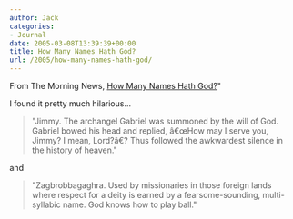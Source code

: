 ```yaml
---
author: Jack
categories:
- Journal
date: 2005-03-08T13:39:39+00:00
title: How Many Names Hath God?
url: /2005/how-many-names-hath-god/
---
```


From The Morning News, [How Many Names Hath God?][1]"

I found it pretty much hilarious&#8230;

> 
> 
> "Jimmy. The archangel Gabriel was summoned by the will of God. Gabriel bowed his head and replied, &#226;&#8364;&#339;How may I serve you, Jimmy? I mean, Lord?&#226;&#8364;? Thus followed the awkwardest silence in the history of heaven."
> 
> 

and

> 
> 
> "Zagbrobbagaghra. Used by missionaries in those foreign lands where respect for a deity is earned by a fearsome-sounding, multi-syllabic name. God knows how to play ball."
> 
>

 [1]: http://www.themorningnews.org/archives/stories/how_many_names_hath_god.php